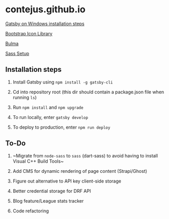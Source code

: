 # contejus.github.io

[Gatsby on Windows installation steps](https://www.gatsbyjs.org/docs/gatsby-on-windows/)

[Bootstrap Icon Library](https://icons.getbootstrap.com/)

[Bulma](https://bulma.io/)

[Sass Setup](https://sass-lang.com/install)

## Installation steps

1. Install Gatsby using `npm install -g gatsby-cli`

2. Cd into repository root (this dir should contain a package.json file when running `ls`)

3. Run `npm install` and `npm upgrade`

4. To run locally, enter `gatsby develop`

5. To deploy to production, enter `npm run deploy`

## To-Do

1. ~Migrate from `node-sass` to `sass` (dart-sass) to avoid having to install Visual C++ Build Tools~

2. Add CMS for dynamic rendering of page content (Strapi/Ghost)

3. Figure out alternative to API key client-side storage

4. Better credential storage for DRF API

5. Blog feature/League stats tracker

6. Code refactoring
